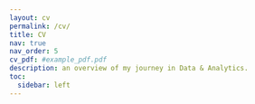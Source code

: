 ```yaml
---
layout: cv
permalink: /cv/
title: CV
nav: true
nav_order: 5
cv_pdf: #example_pdf.pdf
description: an overview of my journey in Data & Analytics.
toc:
  sidebar: left
---
```

